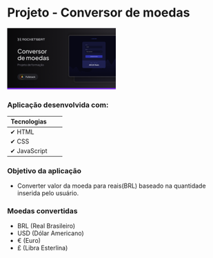 # Projeto - Conversor de moedas

<picture>
  <source media="(prefers-color-scheme: dark)" srcset="img/Thumbnail-md.png">
  <source media="(prefers-color-scheme: light)" srcset="img/Thumbnail-md.png">
  <img width="50%" alt="" src="img/Thumbnail-md.png">
</picture>

### Aplicação desenvolvida com:

|Tecnologias                              |     |                               |
|---------------------------------------|------------------|---------------------|
|  ✔ HTML                   |  |
|  ✔ CSS   |  |
|  ✔ JavaScript   |  |

### Objetivo da aplicação
- Converter valor da moeda para reais(BRL) baseado na
quantidade inserida pelo usuário.

### Moedas convertidas
- BRL (Real Brasileiro)
- USD (Dólar Americano)
- € (Euro)
- £ (Libra Esterlina)

